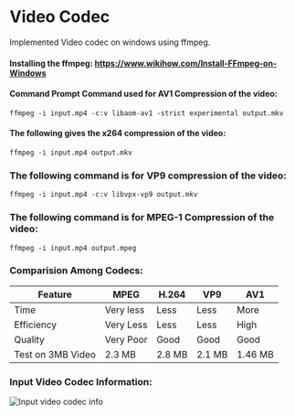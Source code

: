 # Video Codec
 Implemented Video codec on windows using ffmpeg.


#### Installing the ffmpeg: https://www.wikihow.com/Install-FFmpeg-on-Windows

#### Command Prompt Command used for AV1 Compression of the video:
```
ffmpeg -i input.mp4 -c:v libaom-av1 -strict experimental output.mkv
```

#### The following gives the x264 compression of the video:
```
ffmpeg -i input.mp4 output.mkv
```

### The following command is for VP9 compression of the video:
```
ffmpeg -i input.mp4 -c:v libvpx-vp9 output.mkv
```

### The following command is for MPEG-1 Compression of the video:
```
ffmpeg -i input.mp4 output.mpeg
```

### Comparision Among Codecs:
| Feature    | MPEG      | H.264  | VP9  | AV1  |
|------------|-----------|--------|------|------|
| Time       | Very less | Less   | Less | More |
| Efficiency | Very Less | Less   | Less | High | 
| Quality    | Very Poor | Good   | Good | Good |
| Test on 3MB Video | 2.3 MB | 2.8 MB | 2.1 MB | 1.46 MB |

### Input Video Codec Information:
![Input video codec info](https://github.com/trilochan-kumar/Video-Codec/assets/126813766/0fe22307-7f1e-44a7-8cce-fe9ae06889b3)
